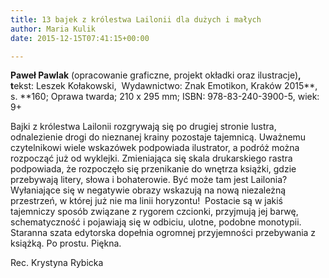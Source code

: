 ```yaml
---
title: 13 bajek z królestwa Lailonii dla dużych i małych
author: Maria Kulik
date: 2015-12-15T07:41:15+00:00

---
```

**Paweł Pawlak** (opracowanie graficzne, projekt okładki oraz ilustracje)**, t**ekst: Leszek Kołakowski,  Wydawnictwo: Znak Emotikon, Kraków 2015**, s. **160; Oprawa twarda; 210 x 295 mm; ISBN: 978-83-240-3900-5, wiek: 9+

Bajki z królestwa Lailonii rozgrywają się po drugiej stronie lustra, odnalezienie drogi do nieznanej krainy pozostaje tajemnicą. Uważnemu czytelnikowi wiele wskazówek podpowiada ilustrator, a podróż można rozpocząć już od wyklejki. Zmieniająca się skala drukarskiego rastra podpowiada, że rozpoczęło się przenikanie do wnętrza książki, gdzie przebywają litery, słowa i bohaterowie. Być może tam jest Lailonia?  Wyłaniające się w negatywie obrazy wskazują na nową niezależną przestrzeń, w której już nie ma linii horyzontu!  Postacie są w jakiś tajemniczy sposób związane z rygorem czcionki, przyjmują jej barwę, schematyczność i pojawiają się w odbiciu, ulotne, podobne monotypii. Staranna szata edytorska dopełnia ogromnej przyjemności przebywania z książką. Po prostu. Piękna.

Rec. Krystyna Rybicka
